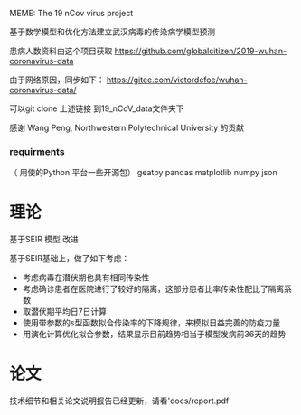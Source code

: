 MEME: The 19 nCov virus project

基于数学模型和优化方法建立武汉病毒的传染病学模型预测

患病人数资料由这个项目获取
https://github.com/globalcitizen/2019-wuhan-coronavirus-data

由于网络原因，同步如下：
https://gitee.com/victordefoe/wuhan-coronavirus-data/

可以git clone 上述链接 到19_nCoV_data文件夹下


感谢 Wang Peng, Northwestern Polytechnical University 的贡献

### requirments
（ 用使的Python 平台一些开源包）
geatpy
pandas
matplotlib
numpy
json


# 理论  
基于SEIR 模型
改进

基于SEIR基础上，做了如下考虑：
* 考虑病毒在潜伏期也具有相同传染性
* 考虑确诊患者在医院进行了较好的隔离，这部分患者比率传染性配比了隔离系数
* 取潜伏期平均日7日计算
* 使用带参数的s型函数拟合传染率的下降规律，来模拟日益完善的防疫力量
* 用演化计算优化拟合参数，结果显示目前趋势相当于模型发病前36天的趋势

# 论文
技术细节和相关论文说明报告已经更新，请看'docs/report.pdf'


